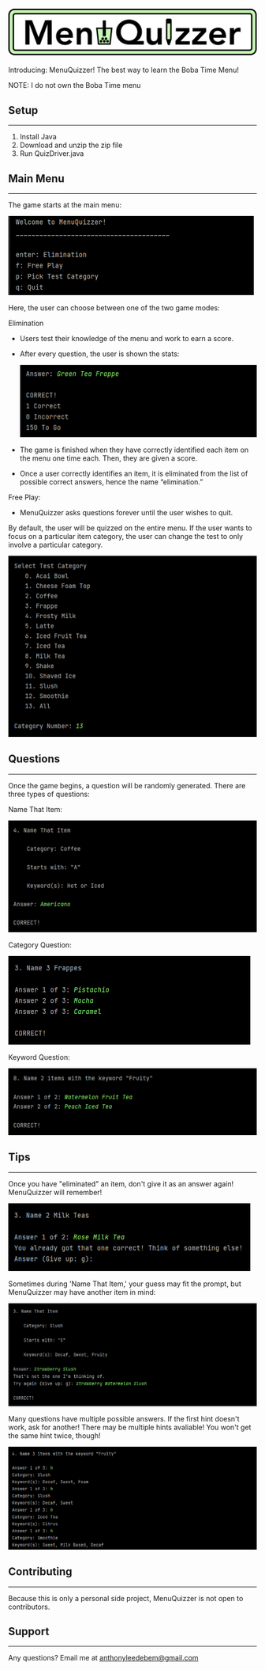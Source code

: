 ![](images/Logo.png)

<p>Introducing: MenuQuizzer! The best way to learn the Boba Time Menu!<br></p>

<p>NOTE: I do not own the Boba Time menu</p>

## Setup
___
1. Install Java
2. Download and unzip the zip file
3. Run QuizDriver.java

## Main Menu
___
<p>The game starts at the main menu:</p>

![](images/MainMenu.png)

<p>Here, the user can choose between one of the two game modes:</p>

Elimination
* Users test their knowledge of the menu and work to earn a score.
* After every question, the user is shown the stats:

  ![](images/Stats.png)
  
* The game is finished when they have correctly identified each item on the menu one time each. Then, they are given a 
  score. 
* Once a user correctly identifies an item, it is eliminated from the list of possible correct answers, hence the name
  “elimination.”
  
Free Play:
* MenuQuizzer asks questions forever until the user wishes to quit.

By default, the user will be quizzed on the entire menu. If the user wants to focus on a particular item category, the 
user can change the test to only involve a particular category.

![](images/PickCategory.png)

## Questions
___
Once the game begins, a question will be randomly generated. There are three types of questions:

Name That Item:

![](images/NameThatItem.png)

Category Question:

![](images/CategoryQuestion.png)

Keyword Question:

![](images/KeywordQuestion.png)

## Tips
___
Once you have "eliminated" an item, don't give it as an answer again! MenuQuizzer will remember!

![](images/AlreadyCorrect.png)

Sometimes during 'Name That Item,' your guess may fit the prompt, but MenuQuizzer may have another item in mind:

![](images/NotQuiteCorrect.png)

Many questions have multiple possible answers. If the first hint doesn't work, ask for another! There may be multiple 
hints avaliable! You won't get the same hint twice, though!

![](images/DifferentHints.png)


## Contributing
___
<p>Because this is only a personal side project, MenuQuizzer is not open to contributors.</p>

## Support
___
Any questions? Email me at anthonyleedebem@gmail.com
